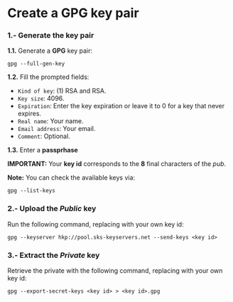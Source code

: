 # Create a GPG key pair

### 1.- Generate the key pair

**1.1.** Generate a **GPG** key pair:

```
gpg --full-gen-key
```

**1.2.** Fill the prompted fields:

* `Kind of key`: (1) RSA and RSA.
* `Key size`: 4096.
* `Expiration`: Enter the key expiration or leave it to 0 for a key that never expires.
* `Real name`: Your name.
* `Email address`: Your email.
* `Comment`: Optional.

**1.3.** Enter a **passprhase**

**IMPORTANT:** Your **key id** corresponds to the **8** final characters of the *pub*.

**Note:** You can check the available keys via:
```
gpg --list-keys
```

### 2.-  Upload the *Public* key
Run the following command, replacing with your own key id:

```
gpg --keyserver hkp://pool.sks-keyservers.net --send-keys <key id>
```

### 3.- Extract the *Private* key
Retrieve the private with the following command, replacing with your own key id:

```
gpg --export-secret-keys <key id> > <key id>.gpg
```


